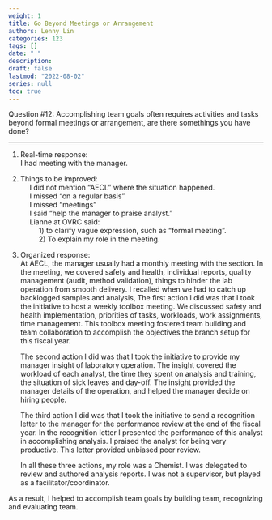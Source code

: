 ```yaml
---
weight: 1
title: Go Beyond Meetings or Arrangement
authors: Lenny Lin
categories: 123
tags: []
date: " "
description: 
draft: false
lastmod: "2022-08-02"
series: null
toc: true
---
```


Question #12: Accomplishing team goals often requires activities and tasks beyond formal meetings or arrangement, are there somethings you have done?

<!--more-->

---

1. Real-time response:  
I had meeting with the manager.  
	 
2. Things to be improved:  
&emsp; 	I did not mention “AECL” where the situation happened.  
&emsp; 	I missed “on a regular basis”  
&emsp; 	I missed “meetings”  
&emsp; 	I said “help the manager to praise analyst.”  
&emsp; 	Lianne at OVRC said:   
&emsp; &emsp; 1) to clarify vague expression, such as “formal meeting”.  
&emsp; &emsp; 2) To explain my role in the meeting.   
	 
3. Organized response:  
	At AECL, the manager usually had a monthly meeting with the section. In the meeting, we covered safety and health, individual reports, quality management (audit, method validation), things to hinder the lab operation from smooth delivery.  I recalled when we had to catch up backlogged samples and analysis, The first action I did was that I took the initiative to host a weekly toolbox meeting. We discussed safety and health implementation, priorities of tasks, workloads, work assignments, time management.  This toolbox meeting fostered team building and team collaboration to accomplish the objectives the branch setup for this fiscal year.  
	 
	The second action I did was that I took the initiative to provide my manager insight of laboratory operation.  The insight covered the workload of each analyst, the time they spent on analysis and training, the situation of sick leaves and day-off.  The insight provided the manager details of the operation, and helped the manager decide on hiring people.  
	 
	The third action I did was that I took the initiative to send a recognition letter to the manager for the performance review at the end of the fiscal year.  In the recognition letter I presented the performance of this analyst in accomplishing analysis.  I praised the analyst for being very productive.  This letter provided unbiased peer review.  
	 
	In all these three actions, my role was a Chemist. I was delegated to review and authored analysis reports. I was not a supervisor, but played as a facilitator/coordinator.  
	 
As a result, I helped to accomplish team goals by building team, recognizing and evaluating team.  

